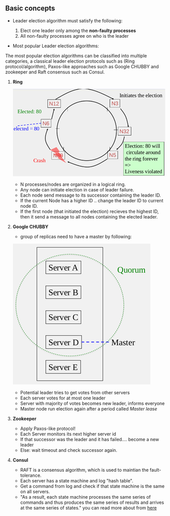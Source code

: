 **Basic concepts**
------------------

  - Leader election algorithm must satisfy the following:
   
    1. Elect one leader only among the **non-faulty processes**
    2. All non-faulty processes agree on who is the leader
   
  - Most popular Leader election algorithms:
 
  The most popular election algorithms can be classified into multiple categories, a classical leader election protocols such
  as (Ring protocol/algorithm), Paxos-like approaches such as Google CHUBBY and zookeeper and Raft consensus such as Consul.  
   1. **Ring** 
   
       ![Alt text](images/Ring-LeaderElection.png "Ring Leader Election Algorithm")
      
      * N processes/nodes are organized in a logical ring.
      * Any node can initiate election in case of leader failure.
      * Each node send message to its successor containing the leader ID.
      * If the current Node has a higher ID .. change the leader ID to current node ID.
      * If the first node (that initiated the election) recieves the highest ID, then it 
      send a message to all nodes containing the elected leader.
      
      
   2. **Google CHUBBY**
   
      - group of replicas need to have a master by following:
   
      ![Alt text](images/google-chu.png "Google Chubby Leader Election Algorithm")
      
      * Potential leader tries to get votes from other servers
      * Each server votes for at most one leader
      * Server with majority of votes becomes new leader, informs everyone
      * Master node run election again after a period called *Master lease*
      
   3. **Zookeeper**
   
      * Apply Paxos-like protocol!
      * Each Server monitors its next higher server id
      * If that successor was the leader and it has failed.... become a new leader
      * Else: wait timeout and check successor again.

   4. **Consul**
      
      * RAFT is a consensus algorithm, which is used to maintian the fault-tolerance.
      * Each server has a state machine and log "hash table".
      * Get a command from log and check if that state machine is the same on all servers.
      * "As a result, each state machine processes the same series of commands and thus produces the same series of results 
       and arrives at the same series of states." you can read more about from [here](https://raft.github.io/)
